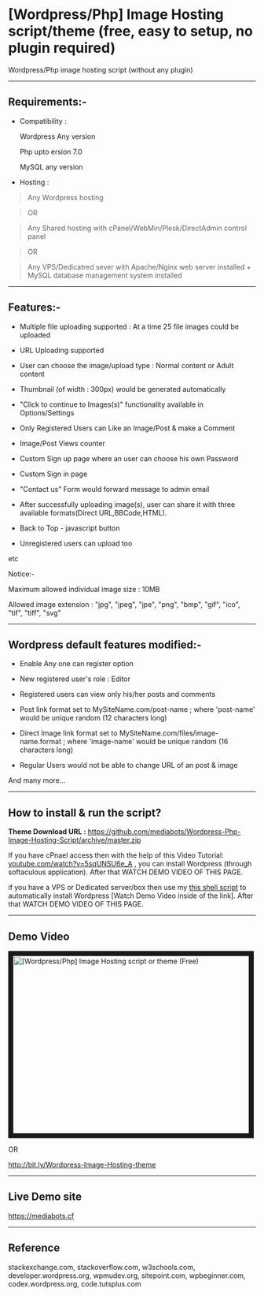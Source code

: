 # [Wordpress/Php] Image Hosting script/theme (free, easy to setup, no plugin required)

Wordpress/Php image hosting script (without any plugin)

---

## Requirements:-

* Compatibility :

&nbsp;&nbsp;&nbsp;&nbsp;&nbsp;&nbsp;Wordpress Any version
 
&nbsp;&nbsp;&nbsp;&nbsp;&nbsp;&nbsp;Php upto ersion 7.0
 
&nbsp;&nbsp;&nbsp;&nbsp;&nbsp;&nbsp;MySQL any version

* Hosting :

>Any Wordpress hosting 

>OR 

>Any Shared hosting with cPanel/WebMin/Plesk/DirectAdmin control panel 

>OR 

>Any VPS/Dedicatred sever with Apache/Nginx web server installed + MySQL database management system installed

---

## Features:-

* Multiple file uploading supported : At a time 25 file images could be uploaded

* URL Uploading supported

* User can choose the image/upload type : Normal content or Adult content

* Thumbnail (of width : 300px) would be generated automatically

* "Click to continue to Images(s)" functionality available in Options/Settings

* Only Registered Users can Like an Image/Post & make a Comment

* Image/Post Views counter

* Custom Sign up page where an user can choose his own Password

* Custom Sign in page

* "Contact us" Form would forward message to admin email

* After successfully uploading image(s), user can share it with three available formats(Direct URL,BBCode,HTML).

* Back to Top - javascript button

* Unregistered users can upload too

etc


Notice:-

Maximum allowed individual image size : 10MB

Allowed image extension : "jpg", "jpeg", "jpe", "png", "bmp", "gif", "ico", "tif", "tiff", "svg"

---

## Wordpress default features modified:-

* Enable Any one can register option

* New registered user's role : Editor

* Registered users can view only his/her posts and comments

* Post link format set to MySiteName.com/post-name ; where 'post-name' would be unique random (12 characters long)

* Direct Image link format set to MySiteName.com/files/image-name.format ; where  'image-name' would be unique random (16 characters long)

* Regular Users would not be able to change URL of an post & image 

And many more...

---

## How to install & run the script?

**Theme Download URL :** https://github.com/mediabots/Wordpress-Php-Image-Hosting-Script/archive/master.zip

If you have cPnael access then with the help of this Video Tutorial: <a href="https://youtu.be/5sqUNSU6e_A" target="_blank">youtube.com/watch?v=5sqUNSU6e_A</a> , you can install Wordpress (through softaculous application). After that WATCH DEMO VIDEO OF THIS PAGE.

if you have a VPS or Dedicated server/box then use my <a href="https://github.com/mediabots/ubuntu_-_lamp-kubuntu_desktop-wordpress-ssl" target="_blank">this shell script</a> to automatically install Wordpress [Watch Demo Video inside of the link]. After that WATCH DEMO VIDEO OF THIS PAGE.

---

## Demo Video

<a href="http://www.youtube.com/watch?feature=player_embedded&v=FnxkgjyFhrA" target="_blank"><img src="http://img.youtube.com/vi/FnxkgjyFhrA/0.jpg" 
alt="[Wordpress/Php] Image Hosting script or theme (Free)" width="480" height="360" border="10" /></a>

OR

<a href="http://bit.ly/Wordpress-Image-Hosting-theme" target="_blank">http://bit.ly/Wordpress-Image-Hosting-theme</a>

---

## Live Demo site

<a href="https://mediabots.cf" target="_blank">https://mediabots.cf</a>

---

## Reference

stackexchange.com, stackoverflow.com, w3schools.com, developer.wordpress.org,  wpmudev.org, sitepoint.com, 
wpbeginner.com, codex.wordpress.org,  code.tutsplus.com
